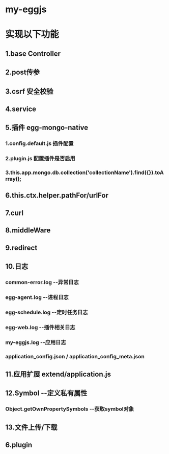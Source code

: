 # my-eggjs

# 实现以下功能
## 1.base Controller
## 2.post传参
## 3.csrf 安全校验
## 4.service
## 5.插件  egg-mongo-native  
### 1.config.default.js 插件配置
### 2.plugin.js 配置插件是否启用
### 3.this.app.mongo.db.collection('collectionName').find({}).toArray();
## 6.this.ctx.helper.pathFor/urlFor
## 7.curl
## 8.middleWare
## 9.redirect
## 10.日志
### common-error.log  --异常日志
### egg-agent.log  --进程日志
### egg-schedule.log  --定时任务日志
### egg-web.log  --插件相关日志
### my-eggjs.log  --应用日志
### application_config.json / application_config_meta.json
## 11.应用扩展  extend/application.js
## 12.Symbol --定义私有属性
### Object.getOwnPropertySymbols   --获取symbol对象
## 13.文件上传/下载

## 6.plugin
